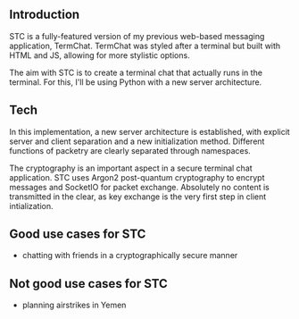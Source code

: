 ## Introduction
STC is a fully-featured version of my previous web-based messaging application, TermChat. TermChat was styled after a terminal but built with HTML and JS, allowing for more stylistic options.

The aim with STC is to create a terminal chat that actually runs in the terminal. For this, I'll be using Python with a new server architecture.


## Tech
In this implementation, a new server architecture is established, with explicit server and client separation and a new initialization method. Different functions of packetry are clearly separated through namespaces.

The cryptography is an important aspect in a secure terminal chat application. STC uses Argon2 post-quantum cryptography to encrypt messages and SocketIO for packet exchange. Absolutely no content is transmitted in the clear, as key exchange is the very first step in client intialization.

## Good use cases for STC
- chatting with friends in a cryptographically secure manner

## Not good use cases for STC
- planning airstrikes in Yemen